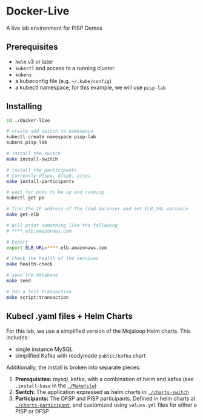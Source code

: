 # Docker-Live

A live lab environment for PISP Demos


## Prerequisites
- `helm` v3 or later
- `kubectl` and access to a running cluster
- `kubens`
- a kubeconfig file (e.g. `~/.kube/config`)
- a kubectl namespace, for this example, we will use `pisp-lab`

## Installing

```bash
cd ./docker-live

# create and switch to namespace
kubectl create namespace pisp-lab
kubens pisp-lab

# install the switch
make install-switch

# install the participants
# Currently dfspa, dfspb, pispa
make install-participants

# wait for pods to be up and running
kubectl get po

# find the IP address of the load balancer and set ELB_URL variable
make get-elb

# Will print something like the following
# ****.elb.amazonaws.com

# Export
export ELB_URL=****.elb.amazonaws.com

# check the health of the services
make health-check

# seed the database
make seed

# run a test transaction
make script:transaction

```

## Kubecl .yaml files + Helm Charts

For this lab, we use a simplified version of the Mojaloop Helm charts. This includes:
- single instance MySQL
- simplified Kafka with readymade `public/kafka` chart


Additionally, the install is broken into separate pieces:

1. **Prerequisites:** mysql, kafka, with a combination of helm and kafka (see `.install-base` in the [`./Makefile`](./Makefile))
2. **Switch:** The application expressed as helm charts in [`./charts-switch`](./charts-switch)
3. **Participants:** The DFSP and PISP participants. Defined in helm charts at [`./charts-participant`](./charts-participant), and customized using `values.yml` files for either a PISP or DFSP
